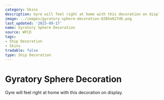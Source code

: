 ```yaml
---
category: Skins
description: Gyre will feel right at home with this decoration on display.
image: ../images/gyratory-sphere-decoration-8385e027db.png
last_updated: '2025-09-17'
name: Gyratory Sphere Decoration
source: WFCD
tags:
- Ship Decoration
- Skins
tradable: false
type: Ship Decoration
---
```


# Gyratory Sphere Decoration

Gyre will feel right at home with this decoration on display.

